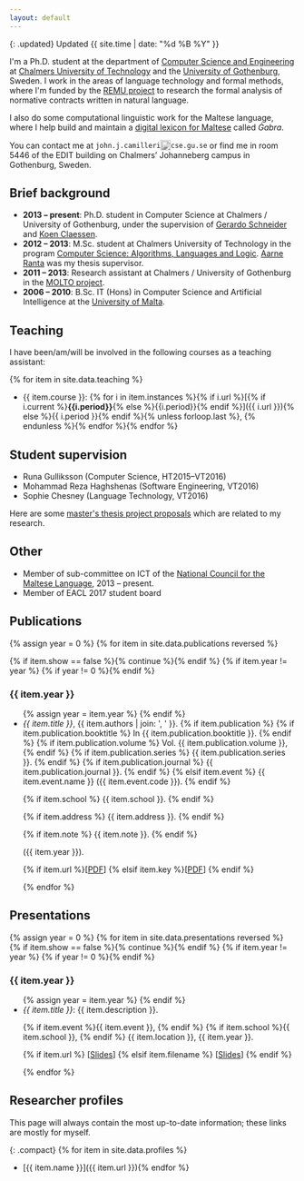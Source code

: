 ```yaml
---
layout: default
---
```


{: .updated}
Updated {{ site.time | date: "%d %B %Y" }}

I'm a Ph.D. student at the department of
[Computer Science and Engineering](http://www.chalmers.se/en/departments/cse/) at
[Chalmers University of Technology](http://www.chalmers.se/en/) and the
[University of Gothenburg](http://www.gu.se/english/), Sweden.
I work in the areas of language technology and formal methods, where I'm funded by the
[REMU project](http://remu.grammaticalframework.org/) to research the formal analysis of normative contracts written in natural language.

I also do some computational linguistic work for the Maltese language,
where I help build and maintain a [digital lexicon for Maltese](http://mlrs.research.um.edu.mt/resources/gabra/) called _Ġabra_.

You can contact me at
<code>john.j.camilleri<img src="{{ site.baseurl }}/images/ghost.png" style="height:18px; vertical-align:sub; -webkit-filter:grayscale(100%); filter:grayscale(100%);" alt="@"/>cse.gu.se</code>
or find me in room 5446 of the EDIT building on Chalmers’ Johanneberg campus in Gothenburg, Sweden.

## Brief background

- **2013 – present**: Ph.D. student in Computer Science at Chalmers / University of Gothenburg, under the supervision of [Gerardo Schneider](http://www.cse.chalmers.se/~gersch/) and [Koen Claessen](http://www.cse.chalmers.se/~koen/).
- **2012 – 2013**: M.Sc. student at Chalmers University of Technology in the program [Computer Science: Algorithms, Languages and Logic](http://www.chalmers.se/en/education/programmes/masters-info/Pages/Computer-Science-algorithms-languages-and-logic.aspx). [Aarne Ranta](http://www.cse.chalmers.se/~aarne/) was my thesis supervisor.
- **2011 – 2013**: Research assistant at Chalmers / University of Gothenburg in the [MOLTO project](http://www.molto-project.eu/).
- **2006 – 2010**: B.Sc. IT (Hons) in Computer Science and Artificial Intelligence at the [University of Malta](http://www.um.edu.mt/ict/).

## Teaching

I have been/am/will be involved in the following courses as a teaching assistant:

{% for item in site.data.teaching %}
- {{ item.course
    }}: {% for i in item.instances
      %}{% if i.url
        %}[{% if i.current %}**{{i.period}}**{% else %}{{i.period}}{% endif %}]({{ i.url }}){%
          else
        %}{{ i.period }}{%
          endif
        %}{%
      unless forloop.last %}, {% endunless
      %}{%
    endfor %}{%
  endfor %}

## Student supervision

- Runa Gulliksson (Computer Science, HT2015–VT2016)
- Mohammad Reza Haghshenas (Software Engineering, VT2016)
- Sophie Chesney (Language Technology, VT2016)

Here are some [master's thesis project proposals](https://masterthesis.cms.chalmers.se/supervisor/john-j-camilleri)
which are related to my research.

## Other

- Member of sub-committee on ICT of the [National Council for the Maltese Language](http://www.kunsilltalmalti.gov.mt/eng), 2013 – present.
- Member of EACL 2017 student board

## Publications

{% assign year = 0 %}
{% for item in site.data.publications reversed %}

{% if item.show == false %}{% continue %}{% endif %}
{% if item.year != year %}
  {% if year != 0 %}</ul>{% endif %}
  <h3>{{ item.year }}</h3>
  <ul class="publications">
{% assign year = item.year %}
{% endif %}

  <li>
  <em>{{ item.title }}</em>,
  {{ item.authors | join: ', ' }}.
  {% if item.publication %}
    {% if item.publication.booktitle %}
    In {{ item.publication.booktitle }}.
    {% endif %}
    {% if item.publication.volume %}
    Vol. {{ item.publication.volume }},
    {% endif %}
    {% if item.publication.series %}
    {{ item.publication.series }}.
    {% endif %}
    {% if item.publication.journal %}
    {{ item.publication.journal }}.
    {% endif %}
  {% elsif item.event %}
    {{ item.event.name }} ({{ item.event.code }}).
  {% endif %}

  {% if item.school %}
    {{ item.school }}.
  {% endif %}

  {% if item.address %}
    {{ item.address }}.
  {% endif %}

  {% if item.note %}
    {{ item.note }}.
  {% endif %}

  ({{ item.year }}).

  {% if item.url %}[<a href="{{ item.url }}">PDF</a>]
  {% elsif item.key %}[<a href="http://academic.johnjcamilleri.com/papers/{{ item.key }}.pdf">PDF</a>]
  {% endif %}

  </li>
{% endfor %}
</ul>

## Presentations

{% assign year = 0 %}
{% for item in site.data.presentations reversed %}
{% if item.show == false %}{% continue %}{% endif %}
{% if item.year != year %}
  {% if year != 0 %}</ul>{% endif %}
  <h3>{{ item.year }}</h3>
  <ul class="presentations">
{% assign year = item.year %}
{% endif %}

  <li>
  <em>{{ item.title }}</em>:
  {{ item.description }}.

  {% if item.event %}{{ item.event }}, {% endif %}
  {% if item.school %}{{ item.school }}, {% endif %}
  {{ item.location }},
  {{ item.year }}.

  {% if item.url %}
  [<a href="{{ item.url }}">Slides</a>]
  {% elsif item.filename %}
  [<a href="http://academic.johnjcamilleri.com/presentations/{{ item.filename }}">Slides</a>]
  {% endif %}
  </li>
{% endfor %}
</ul>


## Researcher profiles

This page will always contain the most up-to-date information;
these links are mostly for myself.

{: .compact}
{% for item in site.data.profiles %}
- [{{ item.name }}]({{ item.url }}){%
endfor %}
